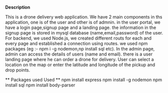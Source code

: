 **Description**

This is a drone delivery web application.
We have 2 main components in ths application, one is of the user and other is of admnin.
in the user portal, we have a login page,signup page and a landing page.
the information in the signup page is stored in mysql database (name,email,password) of the user.
For backend, we used Node.js, we created different routs for each and every page and established a connection using routes.
we used npm packages (eg :- npm i -g nodemon,np install sql etc).
In the admin page, admin can access the details of users (name and email).
there is a user landing page where he can order a drone for delivery. 
User can select a location on the map or enter the latitude and longitude of the pickup and drop points.

** Packages used Used **
npm install express
npm install -g nodemon
npm install sql
npm install body-parser

